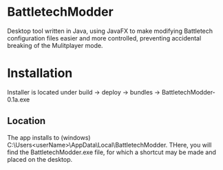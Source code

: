 # BattletechModder
Desktop tool written in Java, using JavaFX to make modifying Battletech configuration files easier and more controlled, preventing accidental breaking of the Mulitplayer mode.

# Installation
Installer is located under build -> deploy -> bundles -> BattletechModder-0.1a.exe

## Location
The app installs to (windows) C:\Users\<userName>\AppData\Local\BattletechModder. THere, you will find the BattletechModder.exe file, for which a shortcut may be made and placed on the desktop.